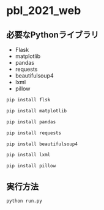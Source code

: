 # pbl_2021_web

## 必要なPythonライブラリ
+ Flask
+ matplotlib
+ pandas
+ requests
+ beautifulsoup4
+ lxml
+ pillow
```bash
pip install flsk
```
```bash
pip install matplotlib
```
```bash
pip install pandas
```
```bash
pip install requests
```
```bash
pip install beautifulsoup4
```
```bash
pip install lxml
```
```bash
pip install pillow
```

## 実行方法
```bash
python run.py
```
